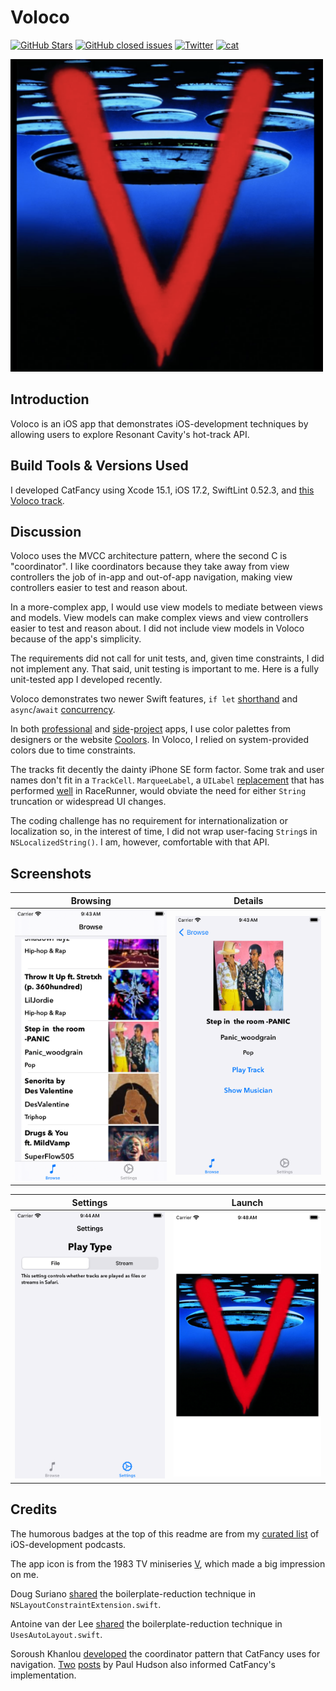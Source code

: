 Voloco
===========

[![GitHub Stars](https://img.shields.io/github/stars/badges/shields.svg?style=social&label=Star)]()
[![GitHub closed issues](https://img.shields.io/github/issues-closed/badges/shields.svg)]()
[![Twitter](https://img.shields.io/badge/twitter-@vermont42-blue.svg?style=flat)](http://twitter.com/vermont42)
[![cat](https://img.shields.io/badge/cat-friendly-blue.svg)](https://twitter.com/vermont42/status/784504585243078656)

<a href="url"><img src="Voloco/Assets.xcassets/AppIcon.appiconset/v.png" height="500"></a>
<br />

## Introduction

Voloco is an iOS app that demonstrates iOS-development techniques by allowing users to explore Resonant Cavity's hot-track API.

## Build Tools & Versions Used

I developed CatFancy using Xcode 15.1, iOS 17.2, SwiftLint 0.52.3, and [this Voloco track](https://d29ppmbpobwnlj.cloudfront.net/3303461/posts/8093364e-88b4-42f7-b4b0-6832a55a248a/audio.m4a-n.m4a).

## Discussion

Voloco uses the MVCC architecture pattern, where the second C is "coordinator". I like coordinators because they take away from view controllers the job of in-app and out-of-app navigation, making view controllers easier to test and reason about.

In a more-complex app, I would use view models to mediate between views and models. View models can make complex views and view controllers easier to test and reason about. I did not include view models in Voloco because of the app's simplicity. 

The requirements did not call for unit tests, and, given time constraints, I did not implement any. That said, unit testing is important to me. Here is a fully unit-tested app I developed recently.

Voloco demonstrates two newer Swift features, `if let` [shorthand](https://github.com/apple/swift-evolution/blob/main/proposals/0345-if-let-shorthand.md) and `async`/`await` [concurrency](https://github.com/apple/swift-evolution/blob/main/proposals/0296-async-await.md).

In both [profes](https://apps.apple.com/us/app/capital-one-mobile/id407558537)[sional](https://itunes.apple.com/us/app/sfo-taxiq/id1096206222) and [side](https://github.com/vermont42/RaceRunner/blob/master/RaceRunner/UiConstants.swift)-[project](https://github.com/vermont42/Conjugar/blob/master/Conjugar/Colors.swift) apps, I use color palettes from designers or the website [Coolors](https://coolors.co). In Voloco, I relied on system-provided colors due to time constraints.

The tracks fit decently the dainty iPhone SE form factor. Some trak and user names don't fit in a `TrackCell`. `MarqueeLabel`, a `UILabel` [replacement](https://github.com/cbpowell/MarqueeLabel) that has performed [well](https://github.com/vermont42/RaceRunner/blob/master/RaceRunner/RunDetailsVC.swift#L29) in RaceRunner, would obviate the need for either `String` truncation or widespread UI changes.

The coding challenge has no requirement for internationalization or localization so, in the interest of time, I did not wrap user-facing `String`s in `NSLocalizedString()`. I am, however, comfortable with that API.

## Screenshots

| Browsing | Details |
| -------- | ------- |
| ![](img/browse.png) | ![](img/detail.png) |

| Settings | Launch |
| -------- | ------- |
| ![](img/settings.png) | ![](img/launch.png) |

## Credits

The humorous badges at the top of this readme are from my [curated list](https://github.com/vermont42/Podcasts) of iOS-development podcasts.

The app icon is from the 1983 TV miniseries [V](https://en.wikipedia.org/wiki/V_(1983_miniseries)), which made a big impression on me.

Doug Suriano [shared](https://youtu.be/DmpoiN-SVds) the boilerplate-reduction technique in `NSLayoutConstraintExtension.swift`.

Antoine van der Lee [shared](https://www.avanderlee.com/swift/auto-layout-programmatically/) the boilerplate-reduction technique in `UsesAutoLayout.swift`.

Soroush Khanlou [developed](http://khanlou.com/2015/01/the-coordinator/) the coordinator pattern that CatFancy uses for navigation. [Two](https://www.hackingwithswift.com/articles/71/how-to-use-the-coordinator-pattern-in-ios-apps) [posts](https://www.hackingwithswift.com/articles/175/advanced-coordinator-pattern-tutorial-ios) by Paul Hudson also informed CatFancy's implementation.
